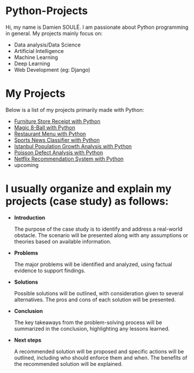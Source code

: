 # Python-Projects

Hi, my name is Damien SOULÉ. I am passionate about Python programming in general. My projects mainly focus on:

- Data analysis/Data Science
- Artificial Intelligence
- Machine Learning
- Deep Learning
- Web Development (eg: Django)

# My Projects

Below is a list of my projects primarily made with Python:

- [Furniture Store Receipt with Python](https://github.com/dspydev/python-projects/tree/main/furniture-store-receipt-py)
- [Magic 8-Ball with Python](https://github.com/dspydev/python-projects/tree/main/magic-8-ball-py)
- [Restaurant Menu with Python](https://github.com/dspydev/python-projects/tree/main/restaurant-menu-py)
- [Sports News Classifier with Python](https://github.com/dspydev/python-projects/tree/main/sports-news-classifier-py)
- [Istanbul Population Growth Analysis with Python](https://github.com/dspydev/python-projects/tree/main/istanbul-population-growth-analysis-py)
- [Poisson Defect Analysis with Python](https://github.com/dspydev/python-projects/tree/main/poisson-defect-analysis-py)
- [Netflix Recommendation System with Python](https://github.com/dspydev/python-projects/tree/main/netflix-recommendation-system-py)
- upcoming

# I usually organize and explain my projects (case study) as follows:

- **Introduction**
  
    The purpose of the case study is to identify and address a real-world obstacle. The scenario will be presented along with any assumptions or theories based on available information.

- **Problems** 

    The major problems will be identified and analyzed, using factual evidence to support findings.

- **Solutions**

    Possible solutions will be outlined, with consideration given to several alternatives. The pros and cons of each solution will be presented.

- **Conclusion**

    The key takeaways from the problem-solving process will be summarized in the conclusion, highlighting any lessons learned.

- **Next steps**
  
    A recommended solution will be proposed and specific actions will be outlined, including who should enforce them and when. The benefits of the recommended solution will be explained.
